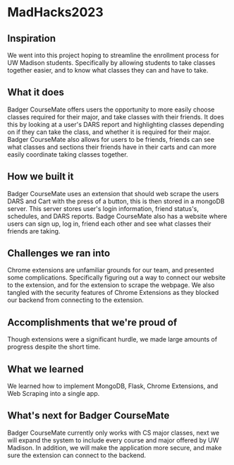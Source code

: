 # MadHacks2023

## Inspiration
We went into this project hoping to streamline the enrollment process for UW Madison students. Specifically by allowing students to take classes together easier, and to know what classes they can and have to take.

## What it does
Badger CourseMate offers users the opportunity to more easily choose classes required for their major, and take classes with their friends. It does this by looking at a user's DARS report and highlighting classes depending on if they can take the class, and whether it is required for their major. Badger CourseMate also allows for users to be friends, friends can see what classes and sections their friends have in their carts and can more easily coordinate taking classes together.
 
## How we built it
Badger CourseMate uses an extension that should web scrape the users DARS and Cart with the press of a button, this is then stored in a mongoDB server. This server stores user's login information, friend status's, schedules, and DARS reports. Badge CourseMate also has a website where users can sign up, log in, friend each other and see what classes their friends are taking.

## Challenges we ran into
Chrome extensions are unfamiliar grounds for our team, and presented some complications. Specifically figuring out a way to connect our website to the extension, and for the extension to scrape the webpage. We also tangled with the security features of Chrome Extensions as they blocked our backend from connecting to the extension.

## Accomplishments that we're proud of
Though extensions were a significant hurdle, we made large amounts of progress despite the short time.

## What we learned
We learned how to implement MongoDB, Flask, Chrome Extensions, and Web Scraping into a single app.

## What's next for Badger CourseMate
Badger CourseMate currently only works with CS major classes, next we will expand the system to include every course and major offered by UW Madison. In addition, we will make the application more secure, and make sure the extension can connect to the backend.

